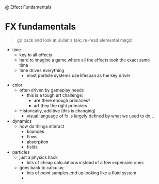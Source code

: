 @ Effect Fundamentals
# FX fundamentals

> go back and look at Julian’s talk; re-read elemental magic

 - time
	* key to all effects
	* hard to imagine a game where all the effects took the exact same time
	* time drives everything
		* most particle systems use lifespan as the key driver
* color
	* often driven by gameplay needs
		* this is a tough art challenge:
			* are there enough primaries? 
			* art they the right primaries
	* Historically, additive (this is changing)
		* visual language of fx is largely defined by what we used to do…
* dynamics
	* how do things interact
		* bounces
		* flows 
		* absorption
		* fields
* particles
	* just a physics hack
		* lots of cheap calculations instead of a few expensive ones
	* goes back to calculus:
		* lots of point samples end up looking like a fluid  system
		* 